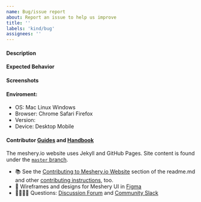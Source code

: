 ```yaml
---
name: Bug/issue report
about: Report an issue to help us improve
title: ''
labels: 'kind/bug'
assignees: ''
---
```

#### Description
<!-- A brief description of the issue.-->

#### Expected Behavior
<!-- A brief description of what you expected to happen.-->

#### Screenshots
<!--- Add screenshots, if applicable, to help explain your problem.-->

#### Enviroment:
 - OS: Mac Linux Windows
 - Browser: Chrome Safari Firefox
 - Version: 
 - Device: Desktop Mobile

#### Contributor [Guides](https://docs.meshery.io/project/contributing) and [Handbook](https://layer5.io/community/handbook)

The meshery.io website uses Jekyll and GitHub Pages. Site content is found under the [`master` branch](https://github.com/meshery/meshery.io/tree/master).
- 📚 See the [Contributing to Meshery.io Website](https://github.com/meshery/meshery.io#contributing-to-the-mesheryio-website) section of the readme.md and other [contributing instructions](https://docs.meshery.io/project/contributing), too.
- 🎨 Wireframes and designs for Meshery UI in [Figma](https://www.figma.com/file/SMP3zxOjZztdOLtgN4dS2W/Meshery-UI)
- 🙋🏾🙋🏼 Questions: [Discussion Forum](https://discuss.layer5.io) and [Community Slack](http://slack.layer5.io)
